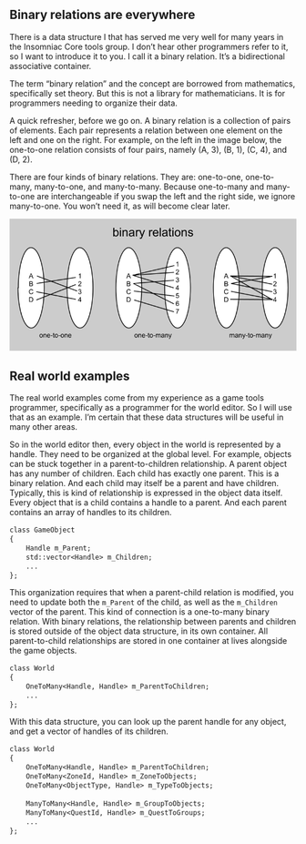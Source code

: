 Binary relations are everywhere
-------------------------------

There is a data structure I that has served me very well for many years in the
Insomniac Core tools group. I don’t hear other programmers refer to it, so I
want to introduce it to you. I call it a binary relation. It’s a bidirectional
associative container.

The term “binary relation” and the concept are borrowed from mathematics,
specifically set theory. But this is not a library for mathematicians. It is for
programmers needing to organize their data.

A quick refresher, before we go on. A binary relation is a collection of pairs
of elements. Each pair represents a relation between one element on the left and
one on the right. For example, on the left in the image below, the one-to-one
relation consists of four pairs, namely (A, 3), (B, 1), (C, 4), and (D, 2).

There are four kinds of binary relations. They are: one-to-one, one-to-many,
many-to-one, and many-to-many. Because one-to-many and many-to-one are
interchangeable if you swap the left and the right side, we ignore many-to-one.
You won’t need it, as will become clear later.

![](ThreeKindsOfBinaryRelation.png)

Real world examples
-------------------

The real world examples come from my experience as a game tools programmer,
specifically as a programmer for the world editor. So I will use that as an
example. I’m certain that these data structures will be useful in many other
areas.

So in the world editor then, every object in the world is represented by a
handle. They need to be organized at the global level. For example, objects can
be stuck together in a parent-to-children relationship. A parent object has any
number of children. Each child has exactly one parent. This is a binary
relation. And each child may itself be a parent and have children. Typically,
this is kind of relationship is expressed in the object data itself. Every
object that is a child contains a handle to a parent. And each parent contains
an array of handles to its children.

~~~~~~~~~~~~~~~~~~~~~~~~~~~~~~~~~~~~~~~~~~~~~~~~~~~~~~~~~~~~~~~~~~~~~~~~~~~~~~~~
class GameObject
{
    Handle m_Parent;
    std::vector<Handle> m_Children;
    ...
};
~~~~~~~~~~~~~~~~~~~~~~~~~~~~~~~~~~~~~~~~~~~~~~~~~~~~~~~~~~~~~~~~~~~~~~~~~~~~~~~~

This organization requires that when a parent-child relation is modified, you
need to update both the `m_Parent` of the child, as well as the `m_Children`
vector of the parent. This kind of connection is a one-to-many binary relation.
With binary relations, the relationship between parents and children is stored
outside of the object data structure, in its own container. All parent-to-child
relationships are stored in one container at lives alongside the game objects.

~~~~~~~~~~~~~~~~~~~~~~~~~~~~~~~~~~~~~~~~~~~~~~~~~~~~~~~~~~~~~~~~~~~~~~~~~~~~~~~~
class World
{
    OneToMany<Handle, Handle> m_ParentToChildren;
    ...
};
~~~~~~~~~~~~~~~~~~~~~~~~~~~~~~~~~~~~~~~~~~~~~~~~~~~~~~~~~~~~~~~~~~~~~~~~~~~~~~~~

With this data structure, you can look up the parent handle for any object, and
get a vector of handles of its children.

~~~~~~~~~~~~~~~~~~~~~~~~~~~~~~~~~~~~~~~~~~~~~~~~~~~~~~~~~~~~~~~~~~~~~~~~~~~~~~~~
class World
{
    OneToMany<Handle, Handle> m_ParentToChildren;
    OneToMany<ZoneId, Handle> m_ZoneToObjects;
    OneToMany<ObjectType, Handle> m_TypeToObjects;

    ManyToMany<Handle, Handle> m_GroupToObjects;
    ManyToMany<QuestId, Handle> m_QuestToGroups;
    ...
};
~~~~~~~~~~~~~~~~~~~~~~~~~~~~~~~~~~~~~~~~~~~~~~~~~~~~~~~~~~~~~~~~~~~~~~~~~~~~~~~~
